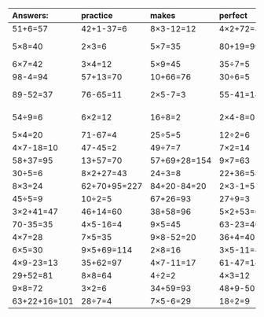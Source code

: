 | Answers: | practice | makes | perfect | ! |
| :--- | :--- | :--- | :--- | :--- |
| 51+6=57 | 42+1-37=6 | 8×3-12=12 | 4×2+72=80 | 4×4=16 | 
| 5×8=40 | 2×3=6 | 5×7=35 | 80+19=99 | 32-20=12 | 
| 6×7=42 | 3×4=12 | 5×9=45 | 35÷7=5 | 6×8=48 | 
| 98-4=94 | 57+13=70 | 10+66=76 | 30÷6=5 | 5×5=25 | 
| 89-52=37 | 76-65=11 | 2×5-7=3 | 55-41=14 | 38-20=18 | 
| 54÷9=6 | 6×2=12 | 16÷8=2 | 2×4-8=0 | 43-16=27 | 
| 5×4=20 | 71-67=4 | 25÷5=5 | 12÷2=6 | 54÷6=9 | 
| 4×7-18=10 | 47-45=2 | 49÷7=7 | 7×2=14 | 6÷3=2 | 
| 58+37=95 | 13+57=70 | 57+69+28=154 | 9×7=63 | 5×2-9=1 | 
| 30÷5=6 | 8×2+27=43 | 24÷3=8 | 22+36=58 | 35÷5=7 | 
| 8×3=24 | 62+70+95=227 | 84+20-84=20 | 2×3-1=5 | 16÷4=4 | 
| 45÷5=9 | 10÷2=5 | 67+26=93 | 27÷9=3 | 9+77=86 | 
| 3×2+41=47 | 46+14=60 | 38+58=96 | 5×2+53=63 | 48÷8=6 | 
| 70-35=35 | 4×5-16=4 | 9×5=45 | 63-23=40 | 3×6=18 | 
| 4×7=28 | 7×5=35 | 9×8-52=20 | 36+4=40 | 3×3=9 | 
| 6×5=30 | 9×5+69=114 | 2×8=16 | 3×5-11=4 | 5×2=10 | 
| 4×9-23=13 | 35+62=97 | 4×7-11=17 | 61-47=14 | 7×1=7 | 
| 29+52=81 | 8×8=64 | 4÷2=2 | 4×3=12 | 8×5=40 | 
| 9×8=72 | 3×2=6 | 34+59=93 | 48+9-50=7 | 8×6=48 | 
| 63+22+16=101 | 28÷7=4 | 7×5-6=29 | 18÷2=9 | 4×6=24 | 
